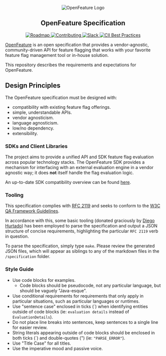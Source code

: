 <!-- markdownlint-disable MD033 -->
<!-- x-hide-in-docs-start -->
<p align="center">
  <picture>
    <source media="(prefers-color-scheme: dark)" srcset="https://raw.githubusercontent.com/open-feature/community/0e23508c163a6a1ac8c0ced3e4bd78faafe627c7/assets/logo/horizontal/white/openfeature-horizontal-white.svg" />
    <img align="center" alt="OpenFeature Logo" src="https://raw.githubusercontent.com/open-feature/community/0e23508c163a6a1ac8c0ced3e4bd78faafe627c7/assets/logo/horizontal/black/openfeature-horizontal-black.svg" />
  </picture>
</p>

<h2 align="center">OpenFeature Specification</h2>

<!-- x-hide-in-docs-end -->
<!-- The 'github-badges' class is used in the docs -->
<p align="center" class="github-badges">
  <a href="https://github.com/orgs/open-feature/projects/1">
    <img alt="Roadmap" src="https://img.shields.io/static/v1?label=Roadmap&message=public&color=green" />
  </a>
  <a href="https://github.com/open-feature/.github/blob/main/CONTRIBUTING.md">
    <img alt="Contributing" src="https://img.shields.io/static/v1?label=Contributing&message=guide&color=blue" />
  </a>
  <a href="https://cloud-native.slack.com/archives/C0344AANLA1">
    <img alt="Slack" src="https://img.shields.io/badge/slack-%40cncf%2Fopenfeature-brightgreen?style=flat&logo=slack"/>
  </a>
  <a href="https://bestpractices.coreinfrastructure.org/projects/6601">
    <img alt="CII Best Practices" src="https://bestpractices.coreinfrastructure.org/projects/6601/badge" />
  </a>
</p>
<!-- x-hide-in-docs-start -->

[OpenFeature](https://openfeature.dev) is an open specification that provides a vendor-agnostic, community-driven API for feature flagging that works with your favorite feature flag management tool or in-house solution.

This repository describes the requirements and expectations for OpenFeature.

## Design Principles

The OpenFeature specification must be designed with:

- compatibility with existing feature flag offerings.
- simple, understandable APIs.
- vendor agnosticism.
- language agnosticism.
- low/no dependency.
- extensibility.

### SDKs and Client Libraries

The project aims to provide a unified API and SDK feature flag evaluation across popular technology stacks.
The OpenFeature SDK provides a mechanism for interfacing
with an external evaluation engine in a vendor agnostic way;
it does **not** itself handle the flag evaluation logic.

An up-to-date SDK compatibility overview can be found [here](https://openfeature.dev/docs/reference/technologies/sdk-compatibility).

### Tooling

This specification complies with [RFC 2119](https://datatracker.ietf.org/doc/html/rfc2119) and seeks to conform to the [W3C QA Framework Guidelines](https://www.w3.org/TR/qaframe-spec/).

In accordance with this, some basic tooling (donated graciously by [Diego Hurtado](https://github.com/ocelotl)) has been employed to parse the specification and output a JSON structure of concise requirements, highlighting the particular `RFC 2119` verb in question.

To parse the specification, simply type `make`. Please review the generated JSON files, which will appear as siblings to any of the markdown files in the `/specification` folder.

### Style Guide

- Use code blocks for examples.
  - Code blocks should be pseudocode, not any particular language, but should be vaguely "Java-esque".
- Use conditional requirements for requirements that only apply in particular situations, such as particular languages or runtimes.
- Use "sentence case" enclosed in ticks (\`) when identifying entities outside of code blocks (ie: `evaluation details` instead of `EvaluationDetails`).
- Do not place line breaks into sentences, keep sentences to a single line for easier review.
- String literals appearing outside of code blocks should be enclosed in both ticks (\`) and double-quotes (") (ie: `"PARSE_ERROR"`).
- Use "Title Case" for all titles.
- Use the imperative mood and passive voice.
